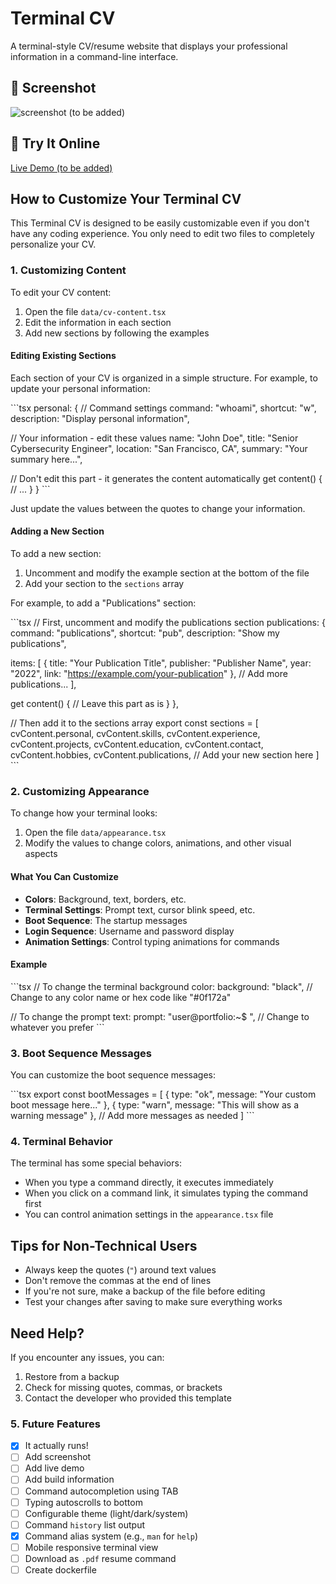 # Terminal CV

A terminal-style CV/resume website that displays your professional information in a command-line interface.

## 📸 Screenshot
![screenshot (to be added)](./public/screenshot.png)

## 🧪 Try It Online
[Live Demo (to be added)](https://cv.dionave.dev/)

## How to Customize Your Terminal CV

This Terminal CV is designed to be easily customizable even if you don't have any coding experience. You only need to edit two files to completely personalize your CV.

### 1. Customizing Content

To edit your CV content:

1. Open the file `data/cv-content.tsx`
2. Edit the information in each section
3. Add new sections by following the examples

#### Editing Existing Sections

Each section of your CV is organized in a simple structure. For example, to update your personal information:

\`\`\`tsx
personal: {
  // Command settings
  command: "whoami",
  shortcut: "w",
  description: "Display personal information",
  
  // Your information - edit these values
  name: "John Doe",
  title: "Senior Cybersecurity Engineer",
  location: "San Francisco, CA",
  summary: "Your summary here...",
  
  // Don't edit this part - it generates the content automatically
  get content() {
    // ...
  }
}
\`\`\`

Just update the values between the quotes to change your information.

#### Adding a New Section

To add a new section:

1. Uncomment and modify the example section at the bottom of the file
2. Add your section to the `sections` array

For example, to add a "Publications" section:

\`\`\`tsx
// First, uncomment and modify the publications section
publications: {
  command: "publications",
  shortcut: "pub",
  description: "Show my publications",
  
  items: [
    {
      title: "Your Publication Title",
      publisher: "Publisher Name",
      year: "2022",
      link: "https://example.com/your-publication"
    },
    // Add more publications...
  ],
  
  get content() {
    // Leave this part as is
  }
},

// Then add it to the sections array
export const sections = [
  cvContent.personal,
  cvContent.skills,
  cvContent.experience,
  cvContent.projects,
  cvContent.education,
  cvContent.contact,
  cvContent.hobbies,
  cvContent.publications,  // Add your new section here
]
\`\`\`

### 2. Customizing Appearance

To change how your terminal looks:

1. Open the file `data/appearance.tsx`
2. Modify the values to change colors, animations, and other visual aspects

#### What You Can Customize

- **Colors**: Background, text, borders, etc.
- **Terminal Settings**: Prompt text, cursor blink speed, etc.
- **Boot Sequence**: The startup messages
- **Login Sequence**: Username and password display
- **Animation Settings**: Control typing animations for commands

#### Example

\`\`\`tsx
// To change the terminal background color:
background: "black", // Change to any color name or hex code like "#0f172a"

// To change the prompt text:
prompt: "user@portfolio:~$ ", // Change to whatever you prefer
\`\`\`

### 3. Boot Sequence Messages

You can customize the boot sequence messages:

\`\`\`tsx
export const bootMessages = [
  { type: "ok", message: "Your custom boot message here..." },
  { type: "warn", message: "This will show as a warning message" },
  // Add more messages as needed
]
\`\`\`

### 4. Terminal Behavior

The terminal has some special behaviors:

- When you type a command directly, it executes immediately
- When you click on a command link, it simulates typing the command first
- You can control animation settings in the `appearance.tsx` file

## Tips for Non-Technical Users

- Always keep the quotes (`"`) around text values
- Don't remove the commas at the end of lines
- If you're not sure, make a backup of the file before editing
- Test your changes after saving to make sure everything works

## Need Help?

If you encounter any issues, you can:

1. Restore from a backup
2. Check for missing quotes, commas, or brackets
3. Contact the developer who provided this template

### 5. Future Features
- [X] It actually runs!
- [ ] Add screenshot
- [ ] Add live demo
- [ ] Add build information
- [ ] Command autocompletion using TAB
- [ ] Typing autoscrolls to bottom
- [ ] Configurable theme (light/dark/system)
- [ ] Command `history` list output
- [X] Command alias system (e.g., `man` for `help`)
- [ ] Mobile responsive terminal view
- [ ] Download as `.pdf` resume command
- [ ] Create dockerfile